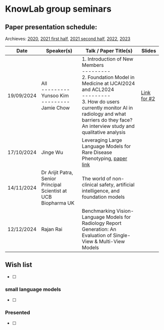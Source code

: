 # KnowLab group seminars

## Paper presentation schedule:

Archieves: [2020](2020-12-18.md), 
[2021 first half](paper-archive-07.2021.md), [2021 second half](paper-archive-12.2021.md), [2022](2022-archive.md), [2023](2023-archive.md)

| Date       | Speaker(s)   | Talk / Paper Title(s)                                                                                                                                             | Slides |
|------------|-----------|----------------------------------------------------------------------------------------------------------------------------------------------------|--------|
| 19/09/2024 | All <br/>---------<br/> Yunsoo Kim <br/>---------<br/> Jamie Chow | 1. Introduction of New Members <br/>---------<br/> 2. Foundation Model in Medicine at IJCAI2024 and ACL2024 <br/>---------<br/> 3. How do users currently monitor AI in radiology and what barriers do they face? An interview study and qualitative analysis | [Link for #2](190924_KnowLab_Seminar_Yunsoo_Kim.pdf) |
| 17/10/2024 | Jinge Wu | Leveraging Large Language Models for Rare Disease Phenotyping, [paper link](https://bmcmedinformdecismak.biomedcentral.com/articles/10.1186/s12911-024-02698-7) | |
| 14/11/2024 | Dr Arijit Patra, Senior Principal Scientist at UCB Biopharma UK | The world of non-clinical safety, artificial intelligence, and foundation models | |
| 12/12/2024 | Rajan Rai | Benchmarking Vision-Language Models for Radiology Report Generation: An Evaluation of Single-View & Multi-View Models  |  |



## Wish list
- [ ] 
### small language models
- [ ] 
### Presented
- [ ] 
